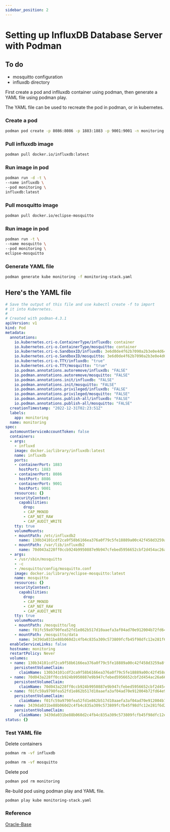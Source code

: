 ```yaml
---
sidebar_position: 2
---
```


# Setting up InfluxDB Database Server with Podman

## To do
- mosquitto configuration
- influxdb directory


First create a pod and inflluxdb container using podman, then generate a YAML file using podman play.

The YAML file can be used to recreate the pod in podman, or in kubernetes.

### Create a pod
``` bash
podman pod create -p 8086:8086 -p 1883:1883 -p 9001:9001 -n monitoring
```

### Pull influxdb image
``` bash
podman pull docker.io/influxdb:latest
```

### Run image in pod
``` bash
podman run -d -t \
--name influxdb \
--pod monitoring \
influxdb:latest
```

### Pull mosquitto image
``` bash
podman pull docker.io/eclipse-mosquitto
```

### Run image in pod
``` bash
podman run -t \
--name mosquitto \
--pod monitoring \
eclipse-mosquitto
```


### Generate YAML file
``` bash
podman generate kube monitoring -f monitoring-stack.yaml
```

## Here's the YAML file
``` yaml
# Save the output of this file and use kubectl create -f to import
# it into Kubernetes.
#
# Created with podman-4.3.1
apiVersion: v1
kind: Pod
metadata:
  annotations:
    io.kubernetes.cri-o.ContainerType/influxdb: container
    io.kubernetes.cri-o.ContainerType/mosquitto: container
    io.kubernetes.cri-o.SandboxID/influxdb: 3e6d0de4f62b7090a2b3e0e4d64f69881894d6d4988b4f87cde736c43e26a62
    io.kubernetes.cri-o.SandboxID/mosquitto: 3e6d0de4f62b7090a2b3e0e4d64f69881894d6d4988b4f87cde736c43e26a62
    io.kubernetes.cri-o.TTY/influxdb: "true"
    io.kubernetes.cri-o.TTY/mosquitto: "true"
    io.podman.annotations.autoremove/influxdb: "FALSE"
    io.podman.annotations.autoremove/mosquitto: "FALSE"
    io.podman.annotations.init/influxdb: "FALSE"
    io.podman.annotations.init/mosquitto: "FALSE"
    io.podman.annotations.privileged/influxdb: "FALSE"
    io.podman.annotations.privileged/mosquitto: "FALSE"
    io.podman.annotations.publish-all/influxdb: "FALSE"
    io.podman.annotations.publish-all/mosquitto: "FALSE"
  creationTimestamp: "2022-12-31T02:23:51Z"
  labels:
    app: monitoring
  name: monitoring
spec:
  automountServiceAccountToken: false
  containers:
  - args:
    - influxd
    image: docker.io/library/influxdb:latest
    name: influxdb
    ports:
    - containerPort: 1883
      hostPort: 1883
    - containerPort: 8086
      hostPort: 8086
    - containerPort: 9001
      hostPort: 9001
    resources: {}
    securityContext:
      capabilities:
        drop:
        - CAP_MKNOD
        - CAP_NET_RAW
        - CAP_AUDIT_WRITE
    tty: true
    volumeMounts:
    - mountPath: /etc/influxdb2
      name: 130b34101cdf2ca9f58b6166ea376a0f79c5fe18889a00c42f458d3259a8fd8e-pvc
    - mountPath: /var/lib/influxdb2
      name: 70d043a228ff0ccb924b9950887e9b947cfebed5956652cbf2d454ac26a66879-pvc
  - args:
    - /usr/sbin/mosquitto
    - -c
    - /mosquitto/config/mosquitto.conf
    image: docker.io/library/eclipse-mosquitto:latest
    name: mosquitto
    resources: {}
    securityContext:
      capabilities:
        drop:
        - CAP_MKNOD
        - CAP_NET_RAW
        - CAP_AUDIT_WRITE
    tty: true
    volumeMounts:
    - mountPath: /mosquitto/log
      name: f01fc59a9790fea52fd1e862b517d10aaefa3af04ad70e912004b72fd64e95b0-pvc
    - mountPath: /mosquitto/data
      name: 3439da031be88b060d2c4fb4c835a309c573809fcfb45f98dfc12e281f6d263e-pvc
  enableServiceLinks: false
  hostname: monitoring
  restartPolicy: Never
  volumes:
  - name: 130b34101cdf2ca9f58b6166ea376a0f79c5fe18889a00c42f458d3259a8fd8e-pvc
    persistentVolumeClaim:
      claimName: 130b34101cdf2ca9f58b6166ea376a0f79c5fe18889a00c42f458d3259a8fd8e
  - name: 70d043a228ff0ccb924b9950887e9b947cfebed5956652cbf2d454ac26a66879-pvc
    persistentVolumeClaim:
      claimName: 70d043a228ff0ccb924b9950887e9b947cfebed5956652cbf2d454ac26a66879
  - name: f01fc59a9790fea52fd1e862b517d10aaefa3af04ad70e912004b72fd64e95b0-pvc
    persistentVolumeClaim:
      claimName: f01fc59a9790fea52fd1e862b517d10aaefa3af04ad70e912004b72fd64e95b0
  - name: 3439da031be88b060d2c4fb4c835a309c573809fcfb45f98dfc12e281f6d263e-pvc
    persistentVolumeClaim:
      claimName: 3439da031be88b060d2c4fb4c835a309c573809fcfb45f98dfc12e281f6d263e
status: {}
```

### Test YAML file

Delete containers

``` bash
podman rm -vf influxdb
```
``` bash
podman rm -vf mosquitto
```
Delete pod

``` bash
podman pod rm monitoring
```

Re-build pod using podman play and YAML file.

``` bash
podman play kube monitoring-stack.yaml
```

### Reference
[Oracle-Base](https://oracle-base.com/articles/linux/podman-generate-and-play-kubernetes-yaml-files#:~:text=Podman%20can%20generate%20Kubernetes%20YAML,similar%20to%20Docker%20Compose%20files.)